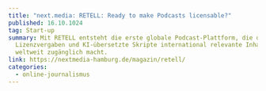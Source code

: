 ```yaml
---
title: "next.media: RETELL: Ready to make Podcasts licensable?"
published: 16.10.1024
tag: Start-up
summary: Mit RETELL entsteht die erste globale Podcast-Plattform, die durch
  Lizenzvergaben und KI-übersetzte Skripte international relevante Inhalte
  weltweit zugänglich macht.
link: https://nextmedia-hamburg.de/magazin/retell/
categories:
  - online-journalismus
---
```

